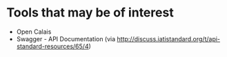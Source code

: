 # Tools that may be of interest

* Open Calais
* Swagger - API Documentation (via http://discuss.iatistandard.org/t/api-standard-resources/65/4)

